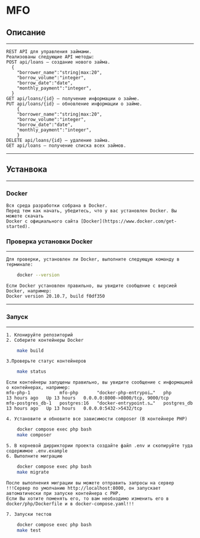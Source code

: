 # MFO
## Описание
___
    REST API для управления займами. 
    Реализованы следующие API методы:
    POST api/loans — создание нового займа.
      {
        "borrower_name":"string|max:20",
        "borrow_volume":"integer",
        "borrow_date":"date",
        "monthly_payment":"integer",
      }
    GET api/loans/{id} — получение информации о займе.
    PUT api/loans/{id} — обновление информации о займе.
        {
        "borrower_name":"string|max:20",
        "borrow_volume":"integer",
        "borrow_date":"date",
        "monthly_payment":"integer",
        }
    DELETE api/loans/{id} — удаление займа.
    GET api/loans — получение списка всех займов.
___
## Устанвока
___
### Docker
    Вся среда разработки собрана в Docker.
    Перед тем как начать, убедитесь, что у вас установлен Docker. Вы можете скачать 
    Docker с официального сайта [Docker](https://www.docker.com/get-started).

### Проверка установки Docker
___
    Для проверки, установлен ли Docker, выполните следующую команду в терминале:
```bash
    docker --version
```
    Если Docker установлен правильно, вы увидите сообщение с версией Docker, например:
    Docker version 20.10.7, build f0df350
___
### Запуск
___
    1. Клонируйте репозиторий 
    2. Соберите контейнеры Docker
```bash
    make build
```
    3.Проверьте статус контейнеров
    
```bash
    make status
``` 
    Eсли контейнеры запущены правильно, вы увидите сообщение с информацией о контейнерах, например:
    mfo-php-1           mfo-php       "docker-php-entrypoi…"   php           13 hours ago   Up 13 hours   0.0.0.0:8000->8000/tcp, 9000/tcp
    mfo-postgres_db-1   postgres:16   "docker-entrypoint.s…"   postgres_db   13 hours ago   Up 13 hours   0.0.0.0:5432->5432/tcp

    4. Установите и обновите все зависимости composer (В контейнере PHP)
```bash
    docker compose exec php bash 
    make composer
```
    5. В корневой дирриктории проекта создайте файл .env и скопируйте туда содержимое .env.example
    6. Выполните миграцию
```bash
    docker compose exec php bash 
    make migrate
```
    После выполнения миграции вы можете отправить запросы на сервер
    !!!Сервер по умолчанию http://localhost:8000, он запускает автоматически при запуске контейнера с PHP.
    Если Вы хотите поменять его, то вам необходимо изменить его в docker/php/Dockerfile и в docker-compose.yaml!!!

    7. Запуски тестов
```bash
    docker compose exec php bash 
    make test 
```

